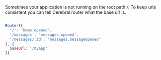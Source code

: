Sometimes your application is not running on the root path */*. To keep urls consistent you can tell Cerebral router what the base url is.

```javascript

Router({
  '/': 'home.opened',
  '/messages': 'messages.opened',
  '/messages/:id': 'messages.messageOpened'
}, {
  baseUrl: '/myapp'
})
```
